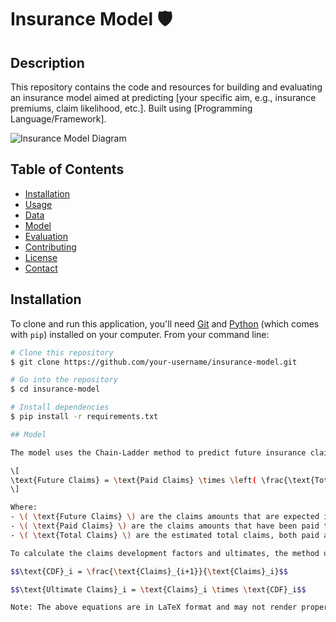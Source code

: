 
# Insurance Model 🛡️

## Description

This repository contains the code and resources for building and evaluating an insurance model aimed at predicting [your specific aim, e.g., insurance premiums, claim likelihood, etc.]. Built using [Programming Language/Framework].

![Insurance Model Diagram](./images/model_diagram.png)

## Table of Contents
- [Installation](#installation)
- [Usage](#usage)
- [Data](#data)
- [Model](#model)
- [Evaluation](#evaluation)
- [Contributing](#contributing)
- [License](#license)
- [Contact](#contact)

## Installation

To clone and run this application, you'll need [Git](https://git-scm.com) and [Python](https://www.python.org/) (which comes with `pip`) installed on your computer. From your command line:

```bash
# Clone this repository
$ git clone https://github.com/your-username/insurance-model.git

# Go into the repository
$ cd insurance-model

# Install dependencies
$ pip install -r requirements.txt

## Model

The model uses the Chain-Ladder method to predict future insurance claims. The Chain-Ladder method relies on the following equation:

\[
\text{Future Claims} = \text{Paid Claims} \times \left( \frac{\text{Total Claims}}{\text{Paid Claims}} \right)
\]

Where:
- \( \text{Future Claims} \) are the claims amounts that are expected in the future.
- \( \text{Paid Claims} \) are the claims amounts that have been paid till now.
- \( \text{Total Claims} \) are the estimated total claims, both paid and unpaid.

To calculate the claims development factors and ultimates, the method uses the following formula:

$$\text{CDF}_i = \frac{\text{Claims}_{i+1}}{\text{Claims}_i}$$

$$\text{Ultimate Claims}_i = \text{Claims}_i \times \text{CDF}_i$$

Note: The above equations are in LaTeX format and may not render properly in GitHub's native Markdown viewer.

